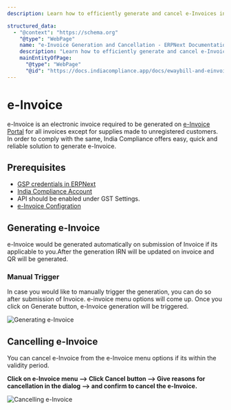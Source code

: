 ```yaml
---
description: Learn how to efficiently generate and cancel e-Invoices in ERPNext, ensuring compliance with Indian tax regulations. Explore the step-by-step process for automatic and manual e-Invoice generation, as well as cancellation procedures.

structured_data:
  - "@context": "https://schema.org"
    "@type": "WebPage"
    name: "e-Invoice Generation and Cancellation - ERPNext Documentation"
    description: "Learn how to efficiently generate and cancel e-Invoices in ERPNext, ensuring compliance with Indian tax regulations. Explore the step-by-step process for automatic and manual e-Invoice generation, as well as cancellation procedures."
    mainEntityOfPage:
      "@type": "WebPage"
      "@id": "https://docs.indiacompliance.app/docs/ewaybill-and-einvoice/generating_e_invoice"
---
```


# e-Invoice

e-Invoice is an electronic invoice required to be generated on [e-Invoice Portal](https://einvoice1.gst.gov.in/) for all invoices except for supplies made to unregistered customers. In order to comply with the same, India Compliance offers easy, quick and reliable solution to generate e-Invoice.

## Prerequisites
- [GSP credentials in ERPNext](gst_settings#gsp-credentials)
- [India Compliance Account](../getting-started/india_compliance_account#account-creation)
- API should be enabled under GST Settings.
- [e-Invoice Configration](gst_settings#e-invoice-settings) 

## Generating e-Invoice

e-Invoice would be generated automatically on submission of Invoice if its applicable to you.After the generation IRN will be updated on invoice and QR will be generated.

### Manual Trigger

In case you would like to manually trigger the generation, you can do so after submission of Invoice. e-invoice menu options will come up. Once you click on Generate button, e-Invoice generation will be triggered.

![Generating e-Invoice](./assets/generating_e_invoice.gif)

## Cancelling e-Invoice

You can cancel e-Invoice from the e-Invoice menu options if its within the validity period.

**Click on e-Invoice menu --> Click Cancel button --> Give reasons for cancellation in the dialog --> and confirm to cancel the e-Invoice.**

![Cancelling e-Invoice](./assets/cancelling_e_invoice.gif)
